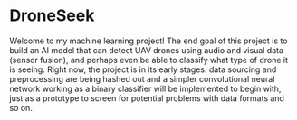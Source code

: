 # DroneSeek
Welcome to my machine learning project! The end goal of this project is to build an AI model that can detect UAV drones using audio and visual data (sensor fusion), and perhaps even be able to classify what type of drone it is seeing. Right now, the project is in its early stages: data sourcing and preprocessing are being hashed out and a simpler convolutional neural network working as a binary classifier will be implemented to begin with, just as a prototype to screen for potential problems with data formats and so on. 

